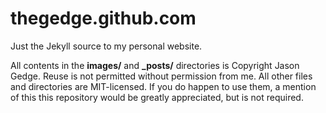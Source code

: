 # thegedge.github.com

Just the Jekyll source to my personal website.

All contents in the __images/__ and __\_posts/__ directories is Copyright Jason Gedge.
Reuse is not permitted without permission from me. All other files and directories are
MIT-licensed. If you do happen to use them, a mention of this this repository would be
greatly appreciated, but is not required.

